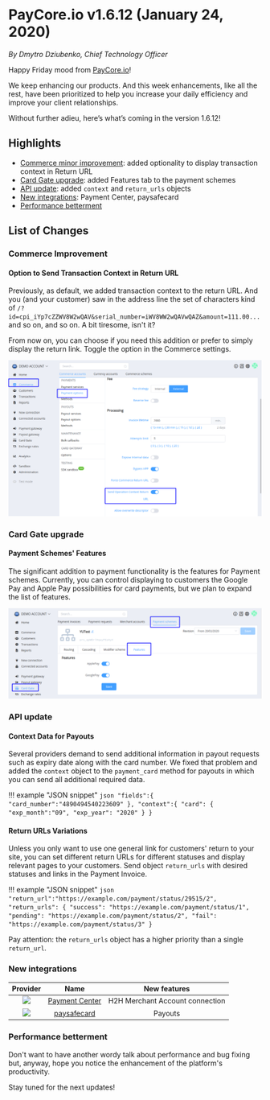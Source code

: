 # **PayCore.io v1.6.12 (January 24, 2020)**

*By Dmytro Dziubenko, Chief Technology Officer*

Happy Friday mood from [PayCore.io](https://paycore.io/)!

We keep enhancing our products. And this week enhancements, like all the rest, have been prioritized to help you increase your daily efficiency and improve your client relationships.

Without further adieu, here’s what’s coming in the version 1.6.12!

## Highlights

* [Commerce minor improvement](#commerce-improvement): added optionality to display transaction context in Return URL
* [Card Gate upgrade](#card-gate-upgrade): added Features tab to the payment schemes
* [API update](#api-update): added `context` and `return_urls` objects
* [New integrations](#new-integrations): Payment Center, paysafecard
* [Performance betterment](#performance-betterment)

## List of Changes

### Commerce Improvement

#### Option to Send Transaction Context in Return URL

Previously, as default, we added transaction context to the return URL. And you (and your customer) saw in the address line the set of characters kind of `/?id=cpi_iYp7cZZWV8W2wQAV&serial_number=iWV8WW2wQAVwQAZ&amount=111.00...` and so on, and so on. A bit tiresome, isn't it?

From now on, you can choose if you need this addition or prefer to simply display the return link. Toggle the option in the Commerce settings.

![Send Operation Context](images/v1.6.12/context.png)

### Card Gate upgrade

#### Payment Schemes' Features

The significant addition to payment functionality is the features for Payment schemes. Currently, you can control displaying to customers the Google Pay and Apple Pay possibilities for card payments, but we plan to expand the list of features.

![Features tab](images/v1.6.12/features-CG.png)

### API update

#### Context Data for Payouts

Several providers demand to send additional information in payout requests such as expiry date along with the card number. We fixed that problem and added the `context` object to the `payment_card` method for payouts in which you can send all additional required data.

!!! example "JSON snippet"
    ``` json
        "fields":{
            "card_number":"4890494540223609"
            },
        "context":{
            "card": {
                "exp_month":"09",
                "exp_year": "2020"
            }
        }
    ```

#### Return URLs Variations

Unless you only want to use one general link for customers' return to your site, you can set different return URLs for different statuses and display relevant pages to your customers. Send object `return_urls` with desired statuses and links in the Payment Invoice.

!!! example "JSON snippet"
    ``` json
        "return_url":"https://example.com/payment/status/29515/2",
        "return_urls": {
            "success": "https://example.com/payment/status/1",
            "pending": "https://example.com/payment/status/2",
            "fail": "https://example.com/payment/status/3"
            }
    ```

Pay attention: the `return_urls` object has a higher priority than a single `return_url`.

### New integrations

| Provider | Name  | New features |
|:-:|:-:|:-:|
| <img src="https://static.openfintech.io/payment_providers/paymentcenter/logo.png?w=70" width="70px"> | [Payment Center](/connectors/paymentcenter/) | H2H Merchant Account connection |
| <img src="https://static.openfintech.io/payment_providers/paysafecard/logo.svg?w=70" width="70px"> | [paysafecard](/connectors/paysafecard/) | Payouts |

### Performance betterment

Don't want to have another wordy talk about performance and bug fixing but, anyway, hope you notice the enhancement of the platform's productivity.

Stay tuned for the next updates!
